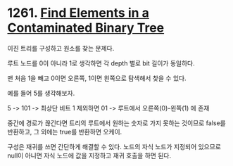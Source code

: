 # 1261. [Find Elements in a Contaminated Binary Tree](./1261.cpp)

이진 트리를 구성하고 원소를 찾는 문제다.

루트 노드를 0이 아니라 1로 생각하면 각 depth 별로 bit 길이가 동일하다.

맨 처음 1을 빼고 0이면 오른쪽, 1이면 왼쪽으로 탐색해서 찾을 수 있다.

예를 들어 5를 생각해보자.

5 -> 101 -> 최상단 비트 1 제외하면 01 -> 루트에서 오른쪽(0)-왼쪽(1) 에 존재

중간에 경로가 끊긴다면 트리의 루트에서 원하는 숫자로 가지 못하는 것이므로 false를 반환하고, 그 외에는 true를 반환하면 오케이.

구성은 재귀를 쓰면 간단하게 해결할 수 있다. 노드의 자식 노드가 지정되어 있으므로 null이 아니면 자식 노드에 값을 지정하고 재귀 호출을 하면 된다.
